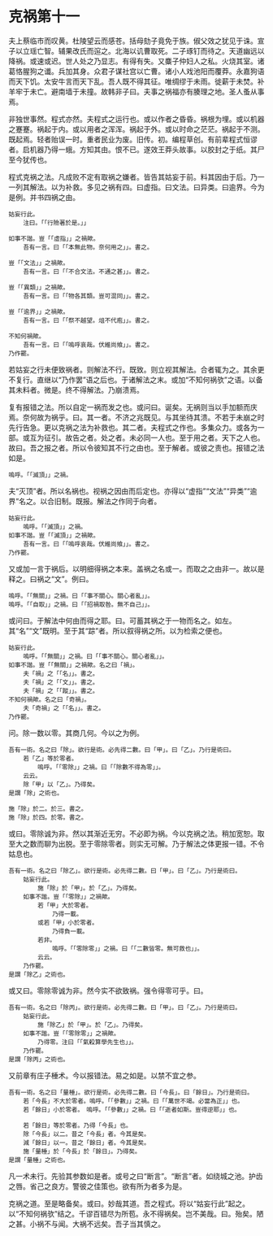 # 克祸第十一

夫上蔡临市而叹黄。杜陵望云而感苍。括母劾子竟免于族。俶父效之犹见于诛。宣子以立瑶亡智。辅果改氏而逭之。北海以讥曹取死。二子琢钉而待之。天道幽远以降祸。或速或迟。世人处之乃显志。有得有失。又麋子仲妇人之私。火烧其室。诸葛恪腥狗之谶。兵加其身。众君子谋社宫以亡曹。诸小人戏池阳而覆莽。永嘉狗语而天下饥。太安牛言而天下乱。吾人既不得其征。唯绸缪于未雨。徙薪于未焚。补羊牢于未亡。避南墙于未撞。故韩非子曰。夫事之祸福亦有腠理之地。圣人蚤从事焉。

非独世事然。程式亦然。夫程式之运行也。或以作者之昏昏。祸根为埋。或以机器之蹇蹇。祸起于内。或以用者之浑浑。祸起于外。或以时命之茫茫。祸起于不测。既起焉。轻者贻误一时。重者民业为废。旧传。初。编程草创。有前辈程式恒谬者。启机器乃得一蛾。方知其由。恨不已。遂效王莽头故事。以胶封之于纸。其尸至今犹传也。

程式克祸之法。凡成败不定有取祸之嫌者。皆告其姑妄于前。料其因由于后。乃一一列其解法。以为补救。多见之祸有四。曰虚指。曰文法。曰异类。曰逾界。今为是例。并书四祸之由。

```
姑妄行此。
	注曰。「「行險著於是。」」

如事不諧。豈「「虛指」」之禍歟。
	吾有一言。曰「「本無此物。奈何用之」」。書之。

豈「「文法」」之禍歟。
	吾有一言。曰「「不合文法。不通之甚」」。書之。

豈「「異類」」之禍歟。
	吾有一言。曰「「物各其類。豈可混同」」。書之。
	
豈「「逾界」」之禍歟。
	吾有一言。曰「「祭不越望。俎不代庖」」。書之。

不知何禍歟。
	吾有一言。曰「「嗚呼哀哉。伏維尚飨」」。書之。
乃作罷。
```

若姑妄之行未便致祸者。则解法不行。既致。则立视其解法。合者辄为之。其余更不复行。直继以“乃作罢”语之后也。于诸解法之末。或加“不知何祸欤”之语。以备其未料者。微是。终不得解法。乃崩溃焉。

复有报错之法。所以自定一祸而发之也。或问曰。诞矣。无祸则当以手加额而庆焉。奈何故为祸乎。曰。其一者。不济之兆既见。与其坐待其溃。不若于未崩之时先行告急。更以克祸之法为补救也。其二者。夫程式之作也。多集众力。或各为一部。或互为征引。故告之者。处之者。未必同一人也。至于用之者。天下之人也。故曰。吾之报之者。所以令彼知其不行之由也。至于解者。或彼之责也。报错之法如是。

```
嗚呼。「「滅頂」」之禍。
```

夫“灭顶”者。所以名祸也。视祸之因由而后定也。亦得以“虚指”“文法”“异类”“逾界”名之。以合旧制。既报。解法之作同于向者。

```
姑妄行此。
	嗚呼。「「滅頂」」之禍。
如事不諧。豈「「滅頂」」之禍歟。
	吾有一言。曰「「嗚呼哀哉。伏維尚飨」」。書之。
乃作罷。
```

又或加一言于祸后。以明细得祸之本来。盖祸之名或一。而取之之由非一。故以是释之。曰祸之“文”。例曰。

```
嗚呼。「「無關」」之禍。曰「「事不關心。關心者亂」」。
嗚呼。「「自取」」之禍。曰「「招禍取咎。無不自己」」。
```

或问曰。于解法中何由而得之耶。曰。可蓄其祸之于一物而名之。如左。其“名”“文”既明。至于其“踪”者。所以叙得祸之所。以为检索之便也。

```
姑妄行此。
	嗚呼。「「無關」」之禍。曰「「事不關心。關心者亂」」。
如事不諧。豈「「無關」」之禍歟。名之曰「禍」。
	夫「禍」之「「名」」。書之。
	夫「禍」之「「文」」。書之。
	夫「禍」之「「蹤」」。書之。
不知何禍歟。名之曰「奇禍」。
	夫「奇禍」之「「名」」。書之。
乃作罷。
```

问。除一数以零。其商几何。今以之为例。

```
吾有一術。名之曰「除」。欲行是術。必先得二數。曰「甲」。曰「乙」。乃行是術曰。
	若「乙」等於零者。
		嗚呼。「「零除」」之禍。曰「「除數不得為零」」。
	云云。
	除「甲」以「乙」。乃得矣。
是謂「除」之術也。

施「除」於二。於三。書之。
施「除」於四。於零。書之。
```

或曰。零除诚为非。然以其渐近无穷。不必即为祸。今以克祸之法。稍加宽恕。取至大之数而聊为出脱。至于零除零者。则实无可解。乃于解法之体更报一错。不令姑息也。

```
吾有一術。名之曰「除乙」。欲行是術。必先得二數。曰「甲」。曰「乙」。乃行是術曰。
	姑妄行此。
		施「除」於「甲」。於「乙」。乃得矣。
	如事不諧。豈「「零除」」之禍歟。
		若「甲」大於零者。
			乃得一載。
		或若「甲」小於零者。
			乃得負一載。
		若非。
			嗚呼。「「零除零」」之禍。曰「「二數皆零。無可救也」」。
		云云。
	乃作罷。
是謂「除乙」之術也。
```

或又曰。零除零诚为非。然今实不欲致祸。强令得零可乎。曰。

```
吾有一術。名之曰「除丙」。欲行是術。必先得二數。曰「甲」。曰「乙」。乃行是術曰。
	姑妄行此。
		施「除乙」於「甲」。於「乙」。乃得矣。
	如事不諧。豈「「零除零」」之禍歟。
		乃得零。注曰「「氣殺算學先生也」」。
	乃作罷。
是謂「除丙」之術也。
```

又前章有庄子棰术。今以报错法。易之如是。以禁不宜之参。

```
吾有一術。名之曰「量棰」。欲行是術。必先得二數。曰「今長」。曰「餘日」。乃行是術曰。
	若「今長」不大於零者。嗚呼。「「參數」」之禍。曰「「萬世不竭。必當為正」」也。
	若「餘日」小於零者。　嗚呼。「「參數」」之禍。曰「「逝者如斯。豈得逆耶」」也。
	
	若「餘日」等於零者。乃得「今長」也。
	除「今長」以二。昔之「今長」者。今其是矣。
	減「餘日」以一。昔之「餘日」者。今其是矣。
	施「量棰」於「今長」於「餘日」。乃得矣。
是謂「量棰」之術也。
```

凡一术未行。先验其参数如是者。或号之曰“断言”。“断言”者。如绕城之池。护齿之唇。省己之良方。警彼之佳策也。欲有所为者多为是。

克祸之道。至是略备矣。或曰。妙哉其道。吾之程式。将以“姑妄行此”起之。以“不知何祸欤”结之。千谬百错尽为所苞。永不得祸矣。岂不美哉。曰。殆矣。陋之甚。小祸不与闻。大祸不远矣。吾子当其慎之。
